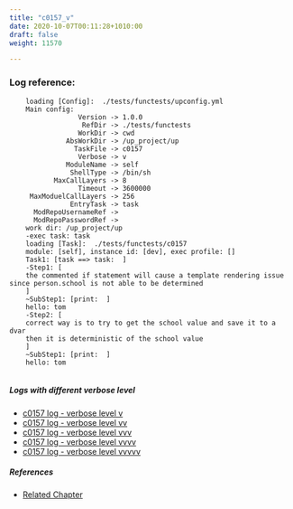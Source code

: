 ```yaml
---
title: "c0157_v"
date: 2020-10-07T00:11:28+1010:00
draft: false
weight: 11570

---
```


### Log reference: <no value>

```
    loading [Config]:  ./tests/functests/upconfig.yml
    Main config:
                 Version -> 1.0.0
                  RefDir -> ./tests/functests
                 WorkDir -> cwd
              AbsWorkDir -> /up_project/up
                TaskFile -> c0157
                 Verbose -> v
              ModuleName -> self
               ShellType -> /bin/sh
           MaxCallLayers -> 8
                 Timeout -> 3600000
     MaxModuelCallLayers -> 256
               EntryTask -> task
      ModRepoUsernameRef -> 
      ModRepoPasswordRef -> 
    work dir: /up_project/up
    -exec task: task
    loading [Task]:  ./tests/functests/c0157
    module: [self], instance id: [dev], exec profile: []
    Task1: [task ==> task:  ]
    -Step1: [
    the commented if statement will cause a template rendering issue since person.school is not able to be determined
    ]
    ~SubStep1: [print:  ]
    hello: tom
    -Step2: [
    correct way is to try to get the school value and save it to a dvar
    then it is deterministic of the school value
    ]
    ~SubStep1: [print:  ]
    hello: tom
    
```

##### Logs with different verbose level
* [c0157 log - verbose level v](../../logs/c0157_v)
* [c0157 log - verbose level vv](../../logs/c0157_vv)
* [c0157 log - verbose level vvv](../../logs/c0157_vvv)
* [c0157 log - verbose level vvvv](../../logs/c0157_vvvv)
* [c0157 log - verbose level vvvvv](../../logs/c0157_vvvvv)

##### References
* [Related Chapter](../../flow-controll/c0157)
